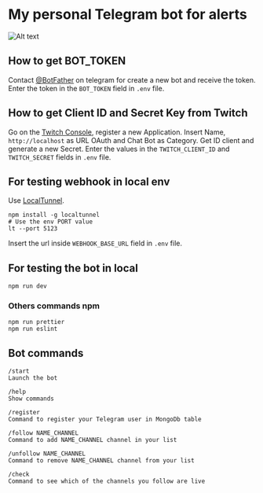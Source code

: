 # My personal Telegram bot for alerts

![Alt text](example-gif.gif)

## How to get BOT_TOKEN

Contact [@BotFather](http://telegram.me/BotFather) on telegram for create a new bot and receive the token. Enter the token in the `BOT_TOKEN` field in `.env` file.

## How to get Client ID and Secret Key from Twitch

Go on the [Twitch Console](https://dev.twitch.tv/console/), register a new Application. Insert Name, `http://localhost` as URL OAuth and Chat Bot as Category. Get ID client and generate a new Secret. Enter the values in the `TWITCH_CLIENT_ID` and `TWITCH_SECRET` fields in `.env` file.

## For testing webhook in local env

Use [LocalTunnel](https://github.com/localtunnel/localtunnel).

```
npm install -g localtunnel
# Use the env PORT value
lt --port 5123
```

Insert the url inside `WEBHOOK_BASE_URL` field in `.env` file.

## For testing the bot in local

```
npm run dev
```

### Others commands npm

```
npm run prettier
npm run eslint
```

## Bot commands

```
/start
Launch the bot

/help
Show commands

/register
Command to register your Telegram user in MongoDb table

/follow NAME_CHANNEL
Command to add NAME_CHANNEL channel in your list

/unfollow NAME_CHANNEL
Command to remove NAME_CHANNEL channel from your list

/check
Command to see which of the channels you follow are live
```
